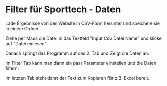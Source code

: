 ﻿# Filter für Sporttech - Daten

Lade Ergebnisse von der Website in CSV-Form herunter und speichere sie in einem Ordner.

Ziehe per Maus die Datei in das Textfeld "Input Csv Datei Name" und klicke auf "Datei einlesen".

Danach springt das Programm auf das 2. Tab und Zeigt die Daten an.

Im Filter Tab kann man dann ein paar Parameter einstellen und die Daten filtern.

Im letzten Tab steht dann der Text zum Kopieren für z.B. Excel bereit.